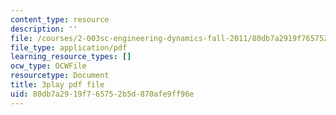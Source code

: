 ```yaml
---
content_type: resource
description: ''
file: /courses/2-003sc-engineering-dynamics-fall-2011/80db7a2919f765752b5d870afe9ff96e_jROTMB142T0.pdf
file_type: application/pdf
learning_resource_types: []
ocw_type: OCWFile
resourcetype: Document
title: 3play pdf file
uid: 80db7a29-19f7-6575-2b5d-870afe9ff96e
---
```

